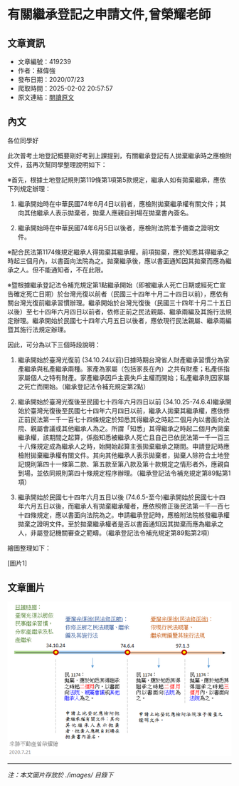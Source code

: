 # 有關繼承登記之申請文件,曾榮耀老師

## 文章資訊
- 文章編號：419239
- 作者：蘇偉強
- 發布日期：2020/07/23
- 爬取時間：2025-02-02 20:57:57
- 原文連結：[閱讀原文](https://real-estate.get.com.tw/Columns/detail.aspx?no=419239)

## 內文
各位同學好

此次普考土地登記概要剛好考到上課提到，有關繼承登記有人拋棄繼承時之應檢附文件，茲再次幫同學整理說明如下：

※首先，根據土地登記規則第119條第1項第5款規定，繼承人如有拋棄繼承，應依下列規定辦理：

1. 繼承開始時在中華民國74年6月4日以前者，應檢附拋棄繼承權有關文件；其向其他繼承人表示拋棄者，拋棄人應親自到場在拋棄書內簽名。

2. 繼承開始時在中華民國74年6月5日以後者，應檢附法院准予備查之證明文件。

※配合民法第1174條規定繼承人得拋棄其繼承權。前項拋棄，應於知悉其得繼承之時起三個月內，以書面向法院為之。拋棄繼承後，應以書面通知因其拋棄而應為繼承之人。但不能通知者，不在此限。

※暨根據繼承登記法令補充規定第1點繼承開始（即被繼承人死亡日期或經死亡宣告確定死亡日期）於台灣光復以前者（民國三十四年十月二十四日以前），應依有關台灣光復前繼承習慣辦理。繼承開始於台灣光復後（民國三十四年十月二十五日以後）至七十四年六月四日以前者，依修正前之民法親屬、繼承兩編及其施行法規定辦理。繼承開始於民國七十四年六月五日以後者，應依現行民法親屬、繼承兩編暨其施行法規定辦理。

因此，可分為以下三個時段說明：

1. 繼承開始於臺灣光復前 (34.10.24以前)日據時期台灣省人財產繼承習慣分為家產繼承與私產繼承兩種。家產為家屬（包括家長在內）之共有財產；私產係指家屬個人之特有財產。家產繼承因戶主喪失戶主權而開始；私產繼承則因家屬之死亡而開始。（繼承登記法令補充規定第2點）

2. 繼承開始於臺灣光復後至民國七十四年六月四日以前 (34.10.25-74.6.4)繼承開始於臺灣光復後至民國七十四年六月四日以前，繼承人拋棄其繼承權，應依修正前民法第一千一百七十四條規定於知悉其得繼承之時起二個月內以書面向法院、親屬會議或其他繼承人為之。所謂「知悉」其得繼承之時起二個月內拋棄繼承權，該期間之起算，係指知悉被繼承人死亡且自己已依民法第一千一百三十八條規定成為繼承人之時，始開始起算主張拋棄繼承之期間。申請登記時應檢附拋棄繼承權有關文件。其向其他繼承人表示拋棄者，拋棄人除符合土地登記規則第四十一條第二款、第五款至第八款及第十款規定之情形者外，應親自到場，並依同規則第四十條規定程序辦理。（繼承登記法令補充規定第89點第1項）

3. 繼承開始於民國七十四年六月五日以後 (74.6.5-至今)繼承開始於民國七十四年六月五日以後，而繼承人有拋棄繼承權者，應依照修正後民法第一千一百七十四條規定，應以書面向法院為之。申請繼承登記時，應檢附法院核發繼承權拋棄之證明文件。至於拋棄繼承權者是否以書面通知因其拋棄而應為繼承之人，非屬登記機關審查之範疇。（繼承登記法令補充規定第89點第2項）

繪圖整理如下：

[圖片1]

## 文章圖片

![圖片1](./images/419239_4244d424.png)


---
*注：本文圖片存放於 ./images/ 目錄下*
